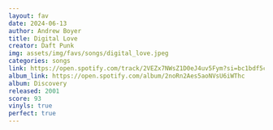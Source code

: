 ```yaml
---
layout: fav
date: 2024-06-13
author: Andrew Boyer
title: Digital Love
creator: Daft Punk
img: assets/img/favs/songs/digital_love.jpeg
categories: songs
link: https://open.spotify.com/track/2VEZx7NWsZ1D0eJ4uv5Fym?si=bc1bdf5c9c0f4230
album_link: https://open.spotify.com/album/2noRn2Aes5aoNVsU6iWThc
album: Discovery
released: 2001
score: 93
vinyls: true
perfect: true
---
```

